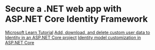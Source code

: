 # Secure a .NET web app with ASP.NET Core Identity Framework
[Microsoft Learn Tutorial](https://learn.microsoft.com/en-us/aspnet/core/security/authentication/identity-api-authorization?view=aspnetcore-8.0&source=recommendations)
[Add, download, and delete custom user data to Identity in an ASP.NET Core project](https://learn.microsoft.com/en-us/aspnet/core/security/authentication/add-user-data?view=aspnetcore-8.0&tabs=visual-studio)
[Identity model customization in ASP.NET Core](https://learn.microsoft.com/en-us/aspnet/core/security/authentication/customize-identity-model?view=aspnetcore-8.0)
